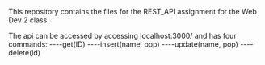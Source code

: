 This repository contains the files for the REST_API assignment for the Web Dev 2 class.

The api can be accessed by accessing localhost:3000/ and has four commands:
----get(ID)
----insert(name, pop)
----update(name, pop)
----delete(id)
